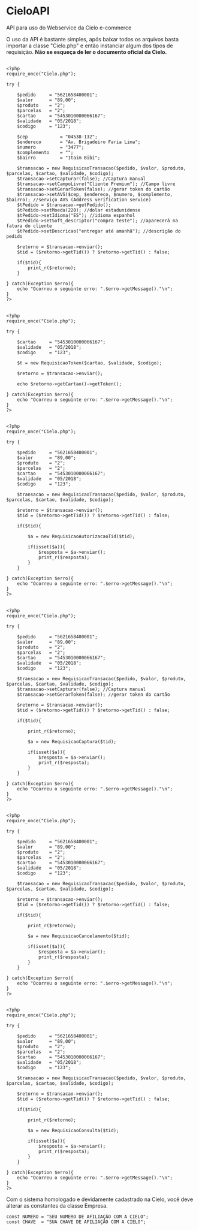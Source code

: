 # CieloAPI
API para uso do Webservice da Cielo e-commerce

O uso da API é bastante simples, após baixar todos os arquivos basta importar a classe "Cielo.php" e então instanciar algum dos tipos de requisição.
**Não se esqueça de ler o documento oficial da Cielo.**

## <requisicao-transacao>
	
	<?php
    require_once("Cielo.php");

    try { 

		$pedido     = "5621658400001"; 
		$valor      = "89,00"; 
		$produto    = "2";
		$parcelas   = "2"; 
		$cartao     = "5453010000066167";
		$validade   = "05/2018"; 
		$codigo     = "123";

		$cep 			= "04538-132";
		$endereco 		= "Av. Brigadeiro Faria Lima";
		$numero 		= "3477";
		$complemento 	= "";
		$bairro 		= "Itaim Bibi";

		$transacao = new RequisicaoTransacao($pedido, $valor, $produto, $parcelas, $cartao, $validade, $codigo);
		$transacao->setCapturar(false); //Captura manual
		$transacao->setCampoLivre("Cliente Premium"); //Campo livre
		$transacao->setGerarToken(false); //gerar token do cartão
		$transacao->setAVS($cep, $endereco, $numero, $complemento, $bairro); //serviço AVS (Address verification service)
		$tPedido = $transacao->getPedido();
		$tPedido->setMoeda(220); //dolar estadunidense
		$tPedido->setIdioma("ES"); //idioma espanhol
		$tPedido->setSoft_descriptor("compra teste"); //aparecerá na fatura do cliente
		$tPedido->setDescricao("entregar até amanhã"); //descrição do pedido

		$retorno = $transacao->enviar();
		$tid = ($retorno->getTid()) ? $retorno->getTid() : false;

		if($tid){
			print_r($retorno);
		}

	} catch(Exception $erro){
		echo "Ocorreu o seguinte erro: ".$erro->getMessage()."\n";
	}
	?>
	
## <requisicao-token>

	<?php
    require_once("Cielo.php");

    try { 

		$cartao     = "5453010000066167";
		$validade   = "05/2018"; 
		$codigo     = "123";

		$t = new RequisicaoToken($cartao, $validade, $codigo);

		$retorno = $transacao->enviar();
		
		echo $retorno->getCartao()->getToken();

	} catch(Exception $erro){
		echo "Ocorreu o seguinte erro: ".$erro->getMessage()."\n";
	}
	?>
	
## <requisicao-autorizacao-tid>

	<?php
    require_once("Cielo.php");

    try { 

		$pedido     = "5621658400001"; 
		$valor      = "89,00"; 
		$produto    = "2";
		$parcelas   = "2"; 
		$cartao     = "5453010000066167";
		$validade   = "05/2018"; 
		$codigo     = "123";

		$transacao = new RequisicaoTransacao($pedido, $valor, $produto, $parcelas, $cartao, $validade, $codigo);
		
		$retorno = $transacao->enviar();
		$tid = ($retorno->getTid()) ? $retorno->getTid() : false;

		if($tid){

			$a = new RequisicaoAutorizacaoTid($tid);
			
			if(isset($a)){
				$resposta = $a->enviar();
				print_r($resposta);
			}
		}

	} catch(Exception $erro){
		echo "Ocorreu o seguinte erro: ".$erro->getMessage()."\n";
	}
	?>

## <requisicao-captura>

	<?php
    require_once("Cielo.php");

    try { 

		$pedido     = "5621658400001"; 
		$valor      = "89,00"; 
		$produto    = "2";
		$parcelas   = "2"; 
		$cartao     = "5453010000066167";
		$validade   = "05/2018"; 
		$codigo     = "123";

		$transacao = new RequisicaoTransacao($pedido, $valor, $produto, $parcelas, $cartao, $validade, $codigo);
		$transacao->setCapturar(false); //Captura manual
		$transacao->setGerarToken(false); //gerar token do cartão

		$retorno = $transacao->enviar();
		$tid = ($retorno->getTid()) ? $retorno->getTid() : false;

		if($tid){

			print_r($retorno);

			$a = new RequisicaoCaptura($tid);
			
			if(isset($a)){
				$resposta = $a->enviar();
				print_r($resposta);
			}
		}

	} catch(Exception $erro){
		echo "Ocorreu o seguinte erro: ".$erro->getMessage()."\n";
	}
	?>
	
## <requisicao-cancelamento>

	<?php
    require_once("Cielo.php");

    try { 

		$pedido     = "5621658400001"; 
		$valor      = "89,00"; 
		$produto    = "2";
		$parcelas   = "2"; 
		$cartao     = "5453010000066167";
		$validade   = "05/2018"; 
		$codigo     = "123";

		$transacao = new RequisicaoTransacao($pedido, $valor, $produto, $parcelas, $cartao, $validade, $codigo);

		$retorno = $transacao->enviar();
		$tid = ($retorno->getTid()) ? $retorno->getTid() : false;

		if($tid){

			print_r($retorno);
			
			$a = new RequisicaoCancelamento($tid);
			
			if(isset($a)){
				$resposta = $a->enviar();
				print_r($resposta);
			}
		}

	} catch(Exception $erro){
		echo "Ocorreu o seguinte erro: ".$erro->getMessage()."\n";
	}
	?>

## <requisicao-consulta>

	<?php
    require_once("Cielo.php");

    try { 

		$pedido     = "5621658400001"; 
		$valor      = "89,00"; 
		$produto    = "2";
		$parcelas   = "2"; 
		$cartao     = "5453010000066167";
		$validade   = "05/2018"; 
		$codigo     = "123";

		$transacao = new RequisicaoTransacao($pedido, $valor, $produto, $parcelas, $cartao, $validade, $codigo);

		$retorno = $transacao->enviar();
		$tid = ($retorno->getTid()) ? $retorno->getTid() : false;

		if($tid){

			print_r($retorno);

			$a = new RequisicaoConsulta($tid);
			
			if(isset($a)){
				$resposta = $a->enviar();
				print_r($resposta);
			}
		}

	} catch(Exception $erro){
		echo "Ocorreu o seguinte erro: ".$erro->getMessage()."\n";
	}
	?>
	
Com o sistema homologado e devidamente cadastrado na Cielo, você deve alterar as constantes da classe Empresa.

    const NUMERO = "SEU NUMERO DE AFILIAÇÃO COM A CIELO";
    const CHAVE  = "SUA CHAVE DE AFILIAÇÃO COM A CIELO";
    
